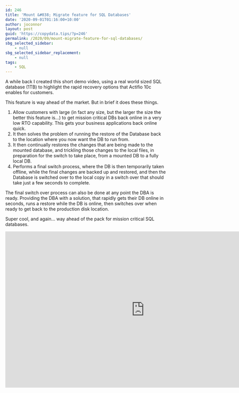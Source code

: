 ```yaml
---
id: 246
title: 'Mount &#038; Migrate feature for SQL Databases'
date: '2020-09-01T01:16:00+10:00'
author: joconnor
layout: post
guid: 'https://copydata.tips/?p=246'
permalink: /2020/09/mount-migrate-feature-for-sql-databases/
sbg_selected_sidebar:
    - null
sbg_selected_sidebar_replacement:
    - null
tags:
    - SQL
---
```


A while back I created this short demo video, using a real world sized SQL database (1TB) to highlight the rapid recovery options that Actifio 10c enables for customers.

This feature is way ahead of the market. But in brief it does these things.

1. Allow customers with large (in fact any size, but the larger the size the better this feature is…) to get mission critical DBs back online in a very low RTO capability. This gets your business applications back online quick.
2. It then solves the problem of running the restore of the Database back to the location where you now want the DB to run from.
3. It then continually restores the changes that are being made to the mounted database, and trickling those changes to the local files, in preparation for the switch to take place, from a mounted DB to a fully local DB.
4. Performs a final switch process, where the DB is then temporarily taken offline, while the final changes are backed up and restored, and then the Database is switched over to the local copy in a switch over that should take just a few seconds to complete.

The final switch over process can also be done at any point the DBA is ready. Providing the DBA with a solution, that rapidly gets their DB online in seconds, runs a restore while the DB is online, then switches over when ready to get back to the production disk location.

Super cool, and again… way ahead of the pack for mission critical SQL databases.

<iframe allow="accelerometer; autoplay; clipboard-write; encrypted-media; gyroscope; picture-in-picture" allowfullscreen="" frameborder="0" height="489" loading="lazy" src="https://www.youtube.com/embed/wD2NT_vb6M0?feature=oembed" title="Actifio 10c TechTip highlighting our game changing Mount and Migrate feature." width="870"></iframe>